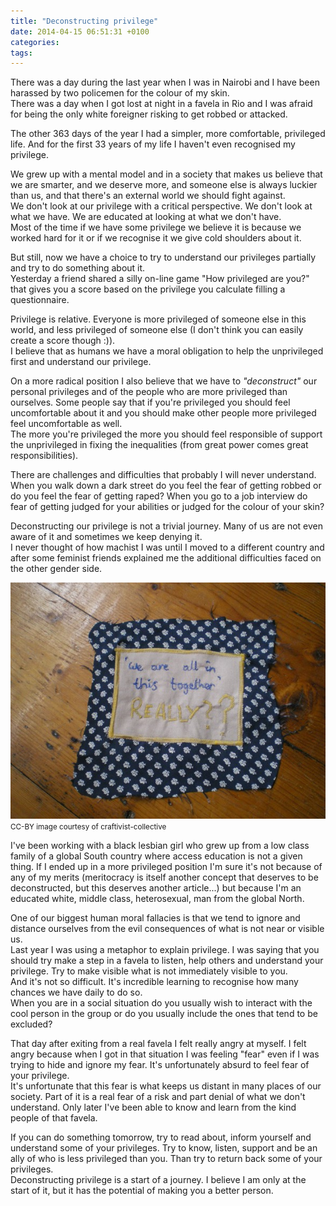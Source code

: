 ```yaml
---
title: "Deconstructing privilege"
date: 2014-04-15 06:51:31 +0100
categories:
tags:
---
```


There was a day during the last year when I was in Nairobi and I have been harassed by two policemen for the colour of my skin.  
There was a day when I got lost at night in a favela in Rio and I was afraid for being the only white foreigner risking to get robbed or attacked.

The other 363 days of the year I had a simpler, more comfortable, privileged life. And for the first 33 years of my life I haven't even recognised my privilege.
<!--more-->

We grew up with a mental model and in a society that makes us believe that we are smarter, and we deserve more, and someone else is always luckier than us, and that there's an external world we should fight against.   
We don't look at our privilege with a critical perspective. We don't look at what we have. We are educated at looking at what we don't have.   
Most of the time if we have some privilege we believe it is because we worked hard for it or if we recognise it we give cold shoulders about it.

But still, now we have a choice to try to understand our privileges partially and try to do something about it.  
Yesterday a friend shared a silly on-line game "How privileged are you?" that gives you a score based on the privilege you calculate filling a questionnaire.

Privilege is relative. Everyone is more privileged of someone else in this world, and less privileged of someone else (I don't think you can easily create a score though :)).  
I believe that as humans we have a moral obligation to help the unprivileged first and understand our privilege.

On a more radical position I also believe that we have to _"deconstruct"_ our personal privileges and of the people who are more privileged than ourselves. Some people say that if you're privileged you should feel uncomfortable about it and you should make other people more privileged feel uncomfortable as well.  
The more you're privileged the more you should feel responsible of support the unprivileged in fixing the inequalities (from great power comes great responsibilities).

There are challenges and difficulties that probably I will never understand. When you walk down a dark street do you feel the fear of getting robbed or do you feel the fear of getting raped? When you go to a job interview do fear of getting judged for your abilities or judged for the colour of your skin?

Deconstructing our privilege is not a trivial journey. Many of us are not even aware of it and sometimes we keep denying it.  
 I never thought of how machist I was until I moved to a different country and after some feminist friends explained me the additional difficulties faced on the other gender side.

 ![](/assets/images/posts_2014_in_this_all_togheter.jpg)  
 <small>CC-BY image courtesy of <a src="https://secure.flickr.com/photos/craftivist-collective/5144060124/">craftivist-collective</a></small>

I've been working with a black lesbian girl who grew up from a low class family of a global South country where access education is not a given thing. If I ended up in a more privileged position I'm sure it's not because of any of my merits (meritocracy is itself another concept that deserves to be deconstructed, but this deserves another article...) but because I'm an educated white, middle class, heterosexual, man from the global North.

One of our biggest human moral fallacies is that we tend to ignore and distance ourselves from the evil consequences of what is not near or visible us.  
Last year I was using a metaphor to explain privilege. I was saying that you should try make a step in a favela to listen, help others and understand your privilege. Try to make visible what is not immediately visible to you.  
And it's not so difficult. It's incredible learning to recognise how many chances we have daily to do so.   
When you are in a social situation do you usually wish to interact with the cool person in the group or do you usually include the ones that tend to be excluded?

That day after exiting from a real favela I felt really angry at myself. I felt angry because when I got in that situation I was feeling "fear" even if I was trying to hide and ignore my fear. It's unfortunately absurd to feel fear of your privilege.  
It's unfortunate that this fear is what keeps us distant in many places of our society. Part of it is a real fear of a risk and part denial of what we don't understand. Only later I've been able to know and learn from the kind people of that favela.

If you can do something tomorrow, try to read about, inform yourself and understand some of your privileges. Try to know, listen, support and be an ally of who is less privileged than you. Than try to return back some of your privileges.  
Deconstructing privilege is a start of a journey. I believe I am only at the start of it, but it has the potential of making you a better person.
